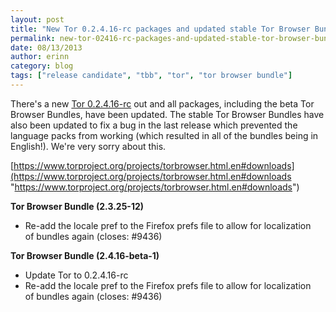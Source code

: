 ```yaml
---
layout: post
title: "New Tor 0.2.4.16-rc packages and updated stable Tor Browser Bundles"
permalink: new-tor-02416-rc-packages-and-updated-stable-tor-browser-bundles
date: 08/13/2013
author: erinn
category: blog
tags: ["release candidate", "tbb", "tor", "tor browser bundle"]
---
```


There's a new [Tor 0.2.4.16-rc](https://lists.torproject.org/pipermail/tor-talk/2013-August/029344.html) out and all packages, including the beta Tor Browser Bundles, have been updated. The stable Tor Browser Bundles have also been updated to fix a bug in the last release which prevented the language packs from working (which resulted in all of the bundles being in English!). We're very sorry about this.

[https://www.torproject.org/projects/torbrowser.html.en#downloads](https://www.torproject.org/projects/torbrowser.html.en#downloads "https://www.torproject.org/projects/torbrowser.html.en#downloads")

**Tor Browser Bundle (2.3.25-12)**

- Re-add the locale pref to the Firefox prefs file to allow for localization  
 of bundles again (closes: #9436)

**Tor Browser Bundle (2.4.16-beta-1)**

- Update Tor to 0.2.4.16-rc
- Re-add the locale pref to the Firefox prefs file to allow for localization  
 of bundles again (closes: #9436)

